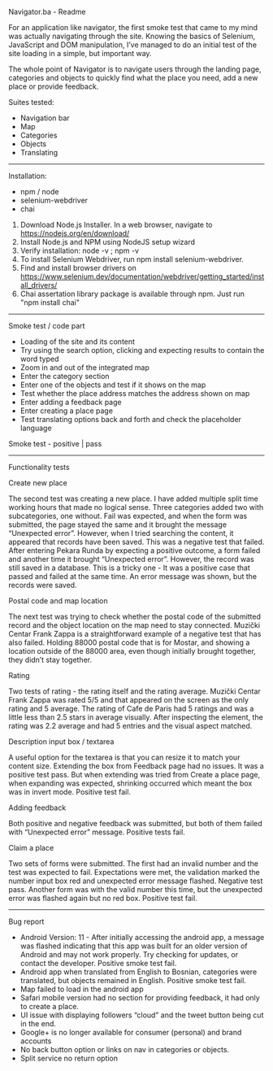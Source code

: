 Navigator.ba - Readme

For an application like navigator, the first smoke test that came to my mind was actually navigating through the site. Knowing the basics of Selenium, JavaScript and DOM manipulation, I’ve managed to do an initial test of the site loading in a simple, but important way.

The whole point of Navigator is to navigate users through the landing page, categories and objects to quickly find what the place you need, add a new place or provide feedback.
 
Suites tested: 
- Navigation bar
- Map
- Categories
- Objects
- Translating

------------------------------------------------------------------------------------------------------------------

Installation: 
- npm / node
- selenium-webdriver
- chai

1. Download Node.js Installer. In a web browser, navigate to https://nodejs.org/en/download/
2. Install Node.js and NPM using NodeJS setup wizard
3. Verify installation: node -v ; npm -v
4. To install Selenium Webdriver, run npm install selenium-webdriver.
5. Find and install browser drivers on https://www.selenium.dev/documentation/webdriver/getting_started/install_drivers/
4. Chai assertation library package is available through npm. Just run "npm install chai"

------------------------------------------------------------------------------------------------------------------

Smoke test / code part
- Loading of the site and its content
- Try using the search option, clicking and expecting results to contain the word typed
- Zoom in and out of the integrated map
- Enter the category section
- Enter one of the objects and test if it shows on the map
- Test whether the place address matches the address shown on map
- Enter adding a feedback page
- Enter creating a place page
- Test translating options back and forth and check the placeholder language
	
Smoke test - positive | pass

------------------------------------------------------------------------------------------------------------------
Functionality tests

Create new place

The second test was creating a new place. I have added multiple split time working hours that made no logical sense. Three categories added two with subcategories, one without. Fail was expected, and when the form was submitted, the page stayed the same and it brought the message “Unexpected error”. However, when I tried searching the content, it appeared that records have been saved. This was a negative test that failed.
After entering Pekara Runda by expecting a positive outcome, a form failed and another time it brought “Unexpected error”. However, the record was still saved in a database. This is a tricky one - It was a positive case that passed and failed at the same time. An error message was shown, but the records were saved.


Postal code and map location

The next test was trying to check whether the postal code of the submitted record and the object location on the map need to stay connected. Muzički Centar Frank Zappa is a straightforward example of a negative test that has also failed. Holding 88000 postal code that is for Mostar, and showing a location outside of the 88000 area, even though initially brought together, they didn’t stay together. 


Rating

Two tests of rating - the rating itself and the rating average. Muzički Centar Frank Zappa was rated 5/5 and that appeared on the screen as the only rating and 5 average. The rating of Cafe de Paris had 5 ratings and was a little less than 2.5 stars in average visually. After inspecting the element, the rating was 2.2 average and had 5 entries and the visual aspect matched.



Description input box / textarea

A useful option for the textarea is that you can resize it to match your content size. Extending the box from Feedback page had no issues. It was a positive test pass. But when extending was tried from Create a place page, when expanding was expected, shrinking occurred which meant the box was in invert mode. Positive test fail.

Adding feedback

Both positive and negative feedback was submitted, but both of them failed with “Unexpected error” message. Positive tests fail.

Claim a place

Two sets of forms were submitted. The first had an invalid number and the test was expected to fail. Expectations were met, the validation marked the number input box red and unexpected error message flashed. Negative test pass. Another form was with the valid number this time, but the unexpected error was flashed again but no red box. Positive test fail.

------------------------------------------------------------------------------------------------------------------
Bug report

- Android Version: 11 - After initially accessing the android app, a message was flashed indicating that this app was built for an older version of Android and may not work properly. Try checking for updates, or contact the developer. Positive smoke test fail.
- Android app when translated from English to Bosnian, categories were translated, but objects remained in English. Positive smoke test fail.
- Map failed to load in the android app
- Safari mobile version had no section for providing feedback, it had only to create a place. 
- UI issue with displaying followers “cloud” and the tweet button being cut in the end.
- Google+ is no longer available for consumer (personal) and brand accounts
- No back button option or links on nav in categories or objects. 
- Split service no return option
